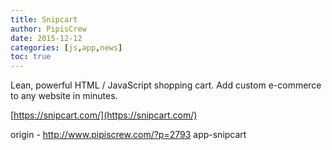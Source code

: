 ```yaml
---
title: Snipcart
author: PipisCrew
date: 2015-12-12
categories: [js,app,news]
toc: true
---
```


Lean, powerful HTML / JavaScript shopping cart. Add custom e-commerce to any website in minutes.

[https://snipcart.com/](https://snipcart.com/)

origin - http://www.pipiscrew.com/?p=2793 app-snipcart